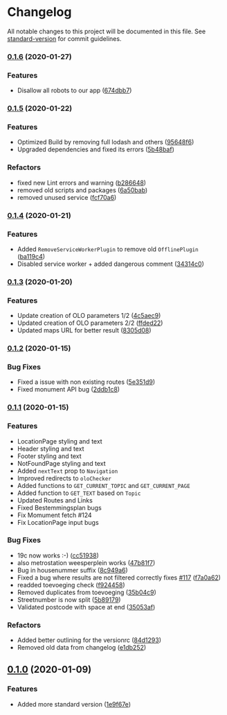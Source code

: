 # Changelog

All notable changes to this project will be documented in this file. See [standard-version](https://github.com/conventional-changelog/standard-version) for commit guidelines.

### [0.1.6](https://github.com/Amsterdam/Vergunningschecker/compare/v0.1.5...v0.1.6) (2020-01-27)


### Features

- Disallow all robots to our app ([674dbb7](https://github.com/Amsterdam/Vergunningschecker/commit/674dbb781401584f23706c137c0b92f308d8916c))

### [0.1.5](https://github.com/Amsterdam/Vergunningschecker/compare/v0.1.4...v0.1.5) (2020-01-22)


### Features

* Optimized Build by removing full lodash and others ([95648f6](https://github.com/Amsterdam/Vergunningschecker/commit/95648f616d59a204ef2172b7883c39f1641747f6))
* Upgraded dependencies and fixed its errors ([5b48baf](https://github.com/Amsterdam/Vergunningschecker/commit/5b48baf43bc797281b756d31fbe79b7a222895ba))


### Refactors

* fixed new Lint errors and warning ([b286648](https://github.com/Amsterdam/Vergunningschecker/commit/b28664832d840ea807f635f5b454beb22e0d2b83))
* removed old scripts and packages ([6a50bab](https://github.com/Amsterdam/Vergunningschecker/commit/6a50bab475f88984c8493daaea6afa0c9e1ae6e2))
* removed unused service ([fcf70a6](https://github.com/Amsterdam/Vergunningschecker/commit/fcf70a66f12d7705b4c6120378cf04ff6143224b))

### [0.1.4](https://github.com/Amsterdam/Vergunningschecker/compare/v0.1.3...v0.1.4) (2020-01-21)


### Features

* Added `RemoveServiceWorkerPlugin` to remove old `OfflinePlugin` ([ba119c4](https://github.com/Amsterdam/Vergunningschecker/commit/ba119c429728b5e30d246b5d8be07e510bba5ef8))
* Disabled service worker + added dangerous comment ([34314c0](https://github.com/Amsterdam/Vergunningschecker/commit/34314c070fa34424c0e0cf9ac572dd453d77ce23))

### [0.1.3](https://github.com/Amsterdam/Vergunningschecker/compare/v0.1.2...v0.1.3) (2020-01-20)

### Features

- Update creation of OLO parameters 1/2 ([4c5aec9](https://github.com/Amsterdam/Vergunningschecker/commit/4c5aec92d6e08f5e20faee3e650cee9c27958c98))
- Updated creation of OLO parameters 2/2 ([ffded22](https://github.com/Amsterdam/Vergunningschecker/commit/ffded227957780bd740b4fcac486ddbb96906aff))
- Updated maps URL for better result ([8305d08](https://github.com/Amsterdam/Vergunningschecker/commit/8305d08b9f46089b97034a3d1abdf0ae8188cf32))

### [0.1.2](https://github.com/Amsterdam/Vergunningschecker/compare/v0.1.1...v0.1.2) (2020-01-15)

### Bug Fixes

- Fixed a issue with non existing routes ([5e351d9](https://github.com/Amsterdam/Vergunningschecker/commit/5e351d97e0de38b26041a01bd9be105fc31f2bd3))
- Fixed monument API bug ([2ddb1c8](https://github.com/Amsterdam/Vergunningschecker/commit/cf9e122e60cfc400d8918d0ce834818a48767330))

### [0.1.1](https://github.com/Amsterdam/Vergunningschecker/compare/v0.1.0...v0.1.1) (2020-01-15)

### Features

- LocationPage styling and text
- Header styling and text
- Footer styling and text
- NotFoundPage styling and text
- Added `nextText` prop to `Navigation`
- Improved redirects to `oloChecker`
- Added functions to `GET_CURRENT_TOPIC` and `GET_CURRENT_PAGE`
- Added function to `GET_TEXT` based on `Topic`
- Updated Routes and Links
- Fixed Bestemmingsplan bugs
- Fix Momument fetch #124
- Fix LocationPage input bugs

### Bug Fixes

- 19c now works :-) ([cc51938](https://github.com/Amsterdam/Vergunningschecker/commit/cc51938e92950c6e3730b6c7777bf0052583c6b4))
- also metrostation weesperplein works ([47b81f7](https://github.com/Amsterdam/Vergunningschecker/commit/47b81f769c15e98d8628d54907fcabef08f4a3ae))
- Bug in housenummer suffix ([8c949a6](https://github.com/Amsterdam/Vergunningschecker/commit/8c949a6dfffa090d86cc7edf3761f45e328a6404))
- Fixed a bug where results are not filtered correctly fixes [#117](https://github.com/Amsterdam/Vergunningschecker/issues/117) ([f7a0a62](https://github.com/Amsterdam/Vergunningschecker/commit/f7a0a62692f8dfb8dcb4cf8118daa69b6485e29f))
- readded toevoeging check ([f924458](https://github.com/Amsterdam/Vergunningschecker/commit/f92445893a28f3263bbf174dc2ce07f20ed7bd65))
- Removed duplicates from toevoeging ([35b04c9](https://github.com/Amsterdam/Vergunningschecker/commit/35b04c9bb1e3cb75b1bf6b17de513cf4d425b313))
- Streetnumber is now split ([5b89179](https://github.com/Amsterdam/Vergunningschecker/commit/5b89179edeae918c0a64426808b9542eabde7baf))
- Validated postcode with space at end ([35053af](https://github.com/Amsterdam/Vergunningschecker/commit/35053af37db8ac8450bc95dfbd25d9ac1bf2d912))

### Refactors

- Added better outlining for the versionrc ([84d1293](https://github.com/Amsterdam/Vergunningschecker/commit/84d1293647509603ebea36ecb2634dc0430f3bfa))
- Removed old data from changelog ([e1db252](https://github.com/Amsterdam/Vergunningschecker/commit/e1db2521fbab2bc4b589f6f5b64a384f306896d5))

## [0.1.0](https://github.com/Amsterdam/Vergunningschecker/compare/v0.0.8...v0.1.0) (2020-01-09)

### Features

- Added more standard version ([1e9f67e](https://github.com/Amsterdam/Vergunningschecker/commit/1e9f67eb1fc89f8082dd2428c92077df24fd3886))
